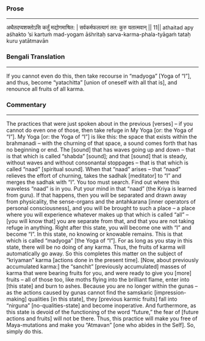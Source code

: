 ### Prose 
 --- 
अथैतदप्यशक्तोऽसि कर्तुं मद्योगमाश्रित: |
सर्वकर्मफलत्यागं तत: कुरु यतात्मवान् || 11||
athaitad apy aśhakto ’si kartuṁ mad-yogam āśhritaḥ
sarva-karma-phala-tyāgaṁ tataḥ kuru yatātmavān

### Bengali Translation 
 --- 
If you cannot even do this, then take recourse in “madyoga” [Yoga of “I”], and thus, become “yatachitta” [union of oneself with all that is], and renounce all fruits of all karma.

### Commentary 
 --- 
The practices that were just spoken about in the previous [verses] – if you cannot do even one of those, then take refuge in My Yoga [or: the Yoga of “I”]. My Yoga [or: the Yoga of “I”] is like this: the space that exists within the brahmanadi – with the churning of that space, a sound comes forth that has no beginning or end. The [sound] that has waves going up and down – that is that which is called “shabda” [sound]; and that [sound] that is steady, without waves and without consonantal stoppages – that is that which is called “naad” [spiritual sound]. When that “naad” arises – that “naad” relieves the effort of churning, takes the sadhak [meditator] to “I” and merges the sadhak with “I”. You too must search. Find out where this waveless “naad” is in you. Put your mind in that “naad” (the Kriya is learned from guru). If that happens, then you will be separated and drawn away from physicality, the sense-organs and the antahkarana [inner operators of personal consciousness], and you will be brought to such a place – a place where you will experience whatever makes up that which is called “all” – [you will know that] you are separate from that, and that you are not taking refuge in anything. Right after this state, you will become one with “I” and become “I”. In this state, no knowing or knowable remains. This is that which is called “madyoga” [the Yoga of “I”]. For as long as you stay in this state, there will be no doing of any karma. Thus, the fruits of karma will automatically go away. So this completes this matter on the subject of “kriyaman” karma [actions done in the present time]. [Now, about previously accumulated karma:] the “sanchit” [previously accumulated] masses of karma that were bearing fruits for you, and were ready to give you [more] fruits – all of those too, like moths flying into the brilliant flame, enter into [this state] and burn to ashes. Because you are no longer within the gunas – as the actions caused by gunas cannot find the samskaric [impression-making] qualities [in this state], they [previous karmic fruits] fall into “nirguna” [no-qualities-state] and become inoperative. And furthermore, as this state is devoid of the functioning of the word “future,” the fear of [future actions and fruits] will not be there. Thus, this practice will make you free of Maya-mutations and make you “Atmavan” [one who abides in the Self]. So, simply do this. 